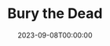 ---
title: Bury the Dead
date: 2023-09-08T00:00:00
opening_date: 1938-03-01
closing_date: 1938-03-03
layout: productions
playbill:
Theatre: Theatre Jacksonville
Venue: Little Theatre
cast:
- 1st General: Slocum Ball
- 1st Soldier: Raymond C. Winstead
- 2nd General: W.H. Moore
- 2nd Soldier: Bob Beazlie
- 3rd General: P.G. Camp
- 3rd Soldier: J.A. Ward
- 4th Soldier: Charles Luckie
- Bess Shelling: Evelyn B. Cox
- Bevins: Charles Luckie
- Captain: Richard Hollahan
- Chaplain: J.Y. Cabaniss
- Charley: Kenneth Godschalk
- Doctor: William F. Blois
- Editor: Wilbur Jobe
- Joan Burke: Hannah Phillips
- Julia Blake: Mrs. Everett Dwight
- Katherine Driscoll: Katherine Browne
- Martha Webster: Mrs. Louis Joel
- Mrs. Dean: Mrs. R.M. Caldwell, Jr.
- Newsboy: John Perry
- Private Dean: Everett Dwight
- Private Driscoll: William DeHoff
- Private Levy: Basil Dewitt
- Private Morgan: Neal Tyler, Jr.
- Private Schelling: William Frazier
- Private Webster: John R. Castine
- Reporter: E.S. Black
- Sergeant: Roy Meischner
crew:
- Director: Martin Sack
- Props: Maxine Swisher
- Staging, Sound, Electrical Effects:
  - Bob Wolfe
  - Earl DeFlorin
  - Herbert Swisher
  - Martin Sack
  - Roy Hill
orchestra:
---